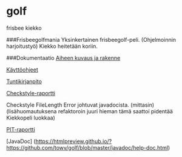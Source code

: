 # golf
frisbee
kiekko

###Frisbeegolfmania
Yksinkertainen frisbeegolf-peli. (Ohjelmoinnin harjoitustyö)
Kiekko heitetään koriin.

###Dokumentaatio
[Aiheen kuvaus ja rakenne](dokumentaatio/aiheenKuvausJaRakenne.md)

[Käyttöohjeet](dokumentaatio/kayttoohjeet.md)

[Tuntikirjanpito](dokumentaatio/tuntikirjanpito.md)

[Checkstyle-raportti](https://htmlpreview.github.io/?https://github.com/towv/golf/blob/master/dokumentaatio/Checkstyle-raportit/site/checkstyle.html)

Checkstyle FileLength Error johtuvat javadocista. (mittasin) (lisähuomautuksena refaktoroin juuri hieman tämä saattoi pidentää Kiekkopeli luokkaa)

[PIT-raportti](https://htmlpreview.github.io/?https://github.com/towv/golf/blob/master/dokumentaatio/pit/201702241331/index.html)

[JavaDoc] (https://htmlpreview.github.io/?https://github.com/towv/golf/blob/master/javadoc/help-doc.html)
